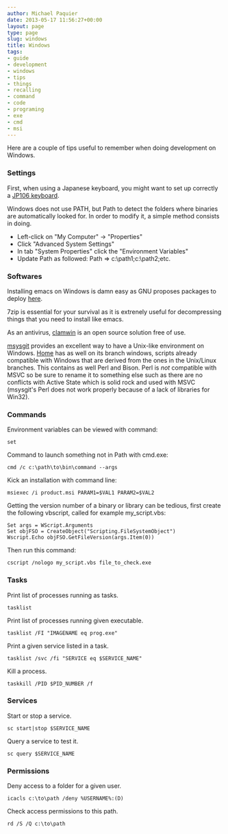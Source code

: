 ```yaml
---
author: Michael Paquier
date: 2013-05-17 11:56:27+00:00
layout: page
type: page
slug: windows
title: Windows
tags:
- guide
- development
- windows
- tips
- things
- recalling
- command
- code
- programing
- exe
- cmd
- msi
---
```

Here are a couple of tips useful to remember when doing development on
Windows.

### Settings

First, when using a Japanese keyboard, you might want to set up correctly
a [JP106 keyboard](http://support.microsoft.com/kb/927824/en-us).

Windows does not use PATH, but Path to detect the folders where binaries
are automatically looked for. In order to modify it, a simple method
consists in doing.

  * Left-click on "My Computer" -> "Properties"
  * Click "Advanced System Settings"
  * In tab "System Properties" click the "Environment Variables"
  * Update Path as followed: Path => c:\path1;c:\path2;etc.

### Softwares

Installing emacs on Windows is damn easy as GNU proposes packages to
deploy [here](http://ftp.gnu.org/gnu/emacs/windows/).

7zip is essential for your survival as it is extrenely useful for
decompressing things that you need to install like emacs.

As an antivirus, [clamwin](http://www.clamwin.com/) is an open source
solution free of use.

[msysgit](http://msysgit.github.io/) provides an excellent way to have a
Unix-like environment on Windows. [Home](https://github.com/michaelpq/home)
has as well on its branch windows, scripts already compatible with Windows
that are derived from the ones in the Unix/Linux branches. This contains
as well Perl and Bison. Perl is *not* compatible with MSVC so be sure to
rename it to something else such as there are no conflicts with Active
State which is solid rock and used with MSVC (msysgit's Perl does not
work properly because of a lack of libraries for Win32).

### Commands

Environment variables can be viewed with command:

    set

Command to launch something not in Path with cmd.exe:

    cmd /c c:\path\to\bin\command --args

Kick an installation with command line:

    msiexec /i product.msi PARAM1=$VAL1 PARAM2=$VAL2

Getting the version number of a binary or library can be tedious, first
create the following vbscript, called for example my_script.vbs:

    Set args = WScript.Arguments
    Set objFSO = CreateObject("Scripting.FileSystemObject")
    Wscript.Echo objFSO.GetFileVersion(args.Item(0))

Then run this command:

    cscript /nologo my_script.vbs file_to_check.exe

### Tasks

Print list of processes running as tasks.

    tasklist

Print list of processes running given executable.

    tasklist /FI "IMAGENAME eq prog.exe"

Print a given service listed in a task.

    tasklist /svc /fi "SERVICE eq $SERVICE_NAME"

Kill a process.

    taskkill /PID $PID_NUMBER /f

### Services

Start or stop a service.

    sc start|stop $SERVICE_NAME

Query a service to test it.

    sc query $SERVICE_NAME

### Permissions

Deny access to a folder for a given user.

    icacls c:\to\path /deny %USERNAME%:(D)

Check access permissions to this path.

    rd /S /Q c:\to\path
